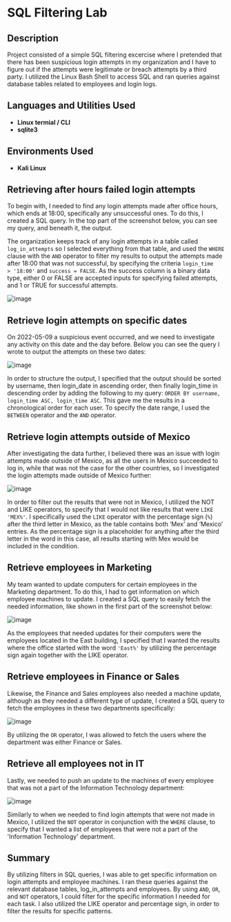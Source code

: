 <h1>SQL Filtering Lab</h1>

<h2>Description</h2>
Project consisted of a simple SQL filtering excercise where I pretended that there has been suspicious login attempts in my organization and I have to figure out if the attempts were legitimate or breach attempts by a third party. I utilized the Linux Bash Shell to access SQL and ran queries against database tables related to employees and login logs.

<br />


<h2>Languages and Utilities Used</h2>

- <b>Linux termial / CLI</b> 
- <b>sqlite3</b>

<h2>Environments Used </h2>

- <b>Kali Linux</b>

<h2>Retrieving after hours failed login attempts</h2>

To begin with, I needed to find any login attempts made after office hours, which ends at 18:00, specifically any unsuccessful ones. To do this, I created a SQL query. In the top part of the screenshot below, you can see my query, and beneath it, the output. 

The organization keeps track of any login attempts in a table called <code>log_in_attempts</code> so I selected everything from that table, and used the <code>WHERE</code> clause with the <code>AND</code> operator to filter my results to output the attempts made after 18:00 that was not successful, by specifying the criteria <code>login_time > '18:00'</code> and <code>success = FALSE</code>. As the success column is a binary data type, either 0 or FALSE are accepted inputs for specifying failed attempts, and 1 or TRUE for successful attempts.


![image](https://github.com/AStensrud/SQLFilteringLab/assets/126564741/7908ffab-a40d-4007-a3da-3fcfc5b3d6f7)

<h2>Retrieve login attempts on specific dates</h2>

On 2022-05-09 a suspicious event occurred, and we need to investigate any activity on this date and the day before. Below you can see the query I wrote to output the attempts on these two dates:

![image](https://github.com/AStensrud/SQLFilteringLab/assets/126564741/fb338f50-bcf9-41d4-9854-a71114e216ce)

In order to structure the output, I specified that the output should be sorted by username, then login_date in ascending order, then finally login_time in descending order by adding the following to my query: <code>ORDER BY username, login_time ASC, login_time ASC</code>. This gave me the results in a chronological order for each user. To specify the date range, I used the <code>BETWEEN</code> operator and the <code>AND</code> operator.

<h2>Retrieve login attempts outside of Mexico</h2>

After investigating the data further, I believed there was an issue with login attempts made outside of Mexico, as all the users in Mexico succeeded to log in, while that was not the case for the other countries, so I investigated the login attempts made outside of Mexico further:

![image](https://github.com/AStensrud/SQLFilteringLab/assets/126564741/f21c80dc-ed26-4c04-92e0-576b571573e1)

In order to filter out the results that were not in Mexico, I utilized the NOT and LIKE operators, to specify that I would not like results that were <code>LIKE 'MEX%'</code>. I specifically used the <code>LIKE</code> operator with the percentage sign (<code>%</code>) after the third letter in Mexico, as the table contains both ‘Mex’ and ‘Mexico’ entries. As the percentage sign is a placeholder for anything after the third letter in the word in this case, all results starting with Mex would be included in the condition.


<h2>Retrieve employees in Marketing</h2>

My team wanted to update computers for certain employees in the Marketing department. To do this, I had to get information on which employee machines to update. I created a SQL query to easily fetch the needed information, like shown in the first part of the screenshot below:

![image](https://github.com/AStensrud/SQLFilteringLab/assets/126564741/1879e6ac-9941-4d9c-9ab2-7b16dd5d3c37)

As the employees that needed updates for their computers were the employees located in the East building, I specified that I wanted the results where the office started with the word <code>'East%'</code> by utilizing the percentage sign again together with the LIKE operator.

<h2>Retrieve employees in Finance or Sales</h2>

Likewise, the Finance and Sales employees also needed a machine update, although as they needed a different type of update, I created a SQL query to fetch the employees in these two departments specifically:

![image](https://github.com/AStensrud/SQLFilteringLab/assets/126564741/32b63c45-b97b-4063-8178-486d823cbf04)

By utilizing the <code>OR</code> operator, I was allowed to fetch the users where the department was either Finance or Sales. 

<h2>Retrieve all employees not in IT</h2>

Lastly, we needed to push an update to the machines of every employee that was not a part of the Information Technology department:

![image](https://github.com/AStensrud/SQLFilteringLab/assets/126564741/c3b777a0-6262-4eda-8712-abad65457943)

Similarly to when we needed to find login attempts that were not made in Mexico, I utilized the <code>NOT</code> operator in conjunction with the <code>WHERE</code> clause, to specify that I wanted a list of employees that were not a part of the 'Information Technology' department.

<h2>Summary</h2>

By utilizing filters in SQL queries, I was able to get specific information on login attempts and employee machines. I ran these queries against the relevant database tables, log_in_attempts and employees. By using <code>AND</code>, <code>OR</code>, and <code>NOT</code> operators, I could filter for the specific information I needed for each task. I also utilized the LIKE operator and percentage sign, in order to filter the results for specific patterns.
